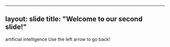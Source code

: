---
layout: slide
title: "Welcome to our second slide!"
-
artificial intelligence
Use the left arrow to go back!
